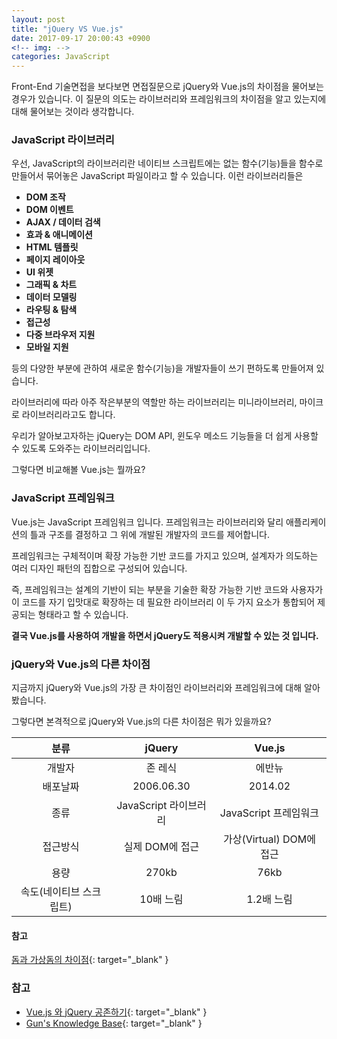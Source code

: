 ```yaml
---
layout: post
title: "jQuery VS Vue.js"
date: 2017-09-17 20:00:43 +0900
<!-- img: -->
categories: JavaScript
---
```

Front-End 기술면접을 보다보면 면접질문으로 jQuery와 Vue.js의 차이점을 물어보는 경우가 있습니다. 이 질문의 의도는 라이브러리와 프레임워크의 차이점을 알고 있는지에대해 물어보는 것이라 생각합니다.

### JavaScript 라이브러리
우선, JavaScript의 라이브러리란 네이티브 스크립트에는 없는 함수(기능)들을 함수로 만들어서 묶어놓은 JavaScript 파일이라고 할 수 있습니다. 이런 라이브러리들은 
- **DOM 조작**
- **DOM 이벤트**
- **AJAX / 데이터 검색**
- **효과 & 애니메이션**
- **HTML 템플릿**
- **페이지 레이아웃**
- **UI 위젯**
- **그래픽 & 차트**
- **데이터 모델링**
- **라우팅 & 탐색**
- **접근성**
- **다중 브라우저 지원**
- **모바일 지원**

등의 다양한 부분에 관하여 새로운 함수(기능)을 개발자들이 쓰기 편하도록 만들어져 있습니다.

라이브러리에 따라 아주 작은부분의 역할만 하는 라이브러리는 미니라이브러리, 마이크로 라이브러리라고도 합니다.

우리가 알아보고자하는 jQuery는 DOM API, 윈도우 메소드 기능들을 더 쉽게 사용할 수 있도록 도와주는 라이브러리입니다.

그렇다면 비교해볼 Vue.js는 뭘까요?

### JavaScript 프레임워크
Vue.js는 JavaScript 프레임워크 입니다. 프레임워크는 라이브러리와 달리 애플리케이션의 틀과 구조를 결정하고 그 위에 개발된 개발자의 코드를 제어합니다.

프레임워크는 구체적이며 확장 가능한 기반 코드를 가지고 있으며, 설계자가 의도하는 여러 디자인 패턴의 집합으로 구성되어 있습니다.

즉, 프레임워크는 설계의 기반이 되는 부분을 기술한 확장 가능한 기반 코드와
사용자가 이 코드를 자기 입맛대로 확장하는 데 필요한 라이브러리 이 두 가지 요소가 통합되어 제공되는 형태라고 할 수 있습니다.

**결국 Vue.js를 사용하여 개발을 하면서 jQuery도 적용시켜 개발할 수 있는 것 입니다.**

### jQuery와 Vue.js의 다른 차이점
지금까지 jQuery와 Vue.js의 가장 큰 차이점인 라이브러리와 프레임워크에 대해 알아봤습니다.

그렇다면 본격적으로 jQuery와 Vue.js의 다른 차이점은 뭐가 있을까요?

| **분류**       | **jQuery**   | **Vue.js** 
| :-----------: | :-----------:| :-----------: 
|개발자           | 존 레식       | 에반뉴
|배포날짜         | 2006.06.30   | 2014.02
|종류      | JavaScript 라이브러리 | JavaScript  프레임워크 
|접근방식         | 실제 DOM에 접근 | 가상(Virtual) DOM에 접근 
|용량          | 270kb          | 76kb
|속도(네이티브 스크립트) | 10배 느림  | 1.2배 느림

#### 참고
[돔과 가상돔의 차이점](http://webframeworks.kr/tutorials/translate/virtual-dom/){: target="_blank" }


### 참고
- [Vue.js 와 jQuery 공존하기](http://mygumi.tistory.com/193){: target="_blank" }
- [Gun's Knowledge Base](http://jokergt.tistory.com/89){: target="_blank" }